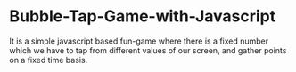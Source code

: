 # Bubble-Tap-Game-with-Javascript
It is a simple javascript based fun-game where there is a fixed number which we have to tap from different values of our screen, and gather points on a fixed time basis.
